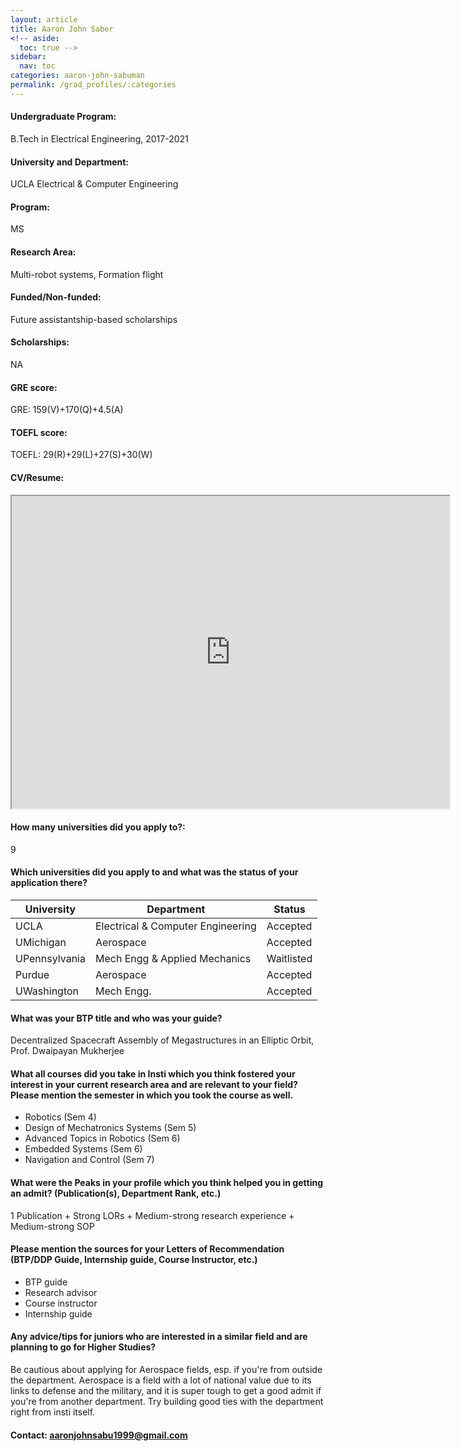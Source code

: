 ```yaml
---
layout: article
title: Aaron John Saber
<!-- aside:
  toc: true -->
sidebar:
  nav: toc
categories: aaron-john-sabuman
permalink: /grad_profiles/:categories
---
```


<!-- # Hi, this is the page for Aaron John Sabu.  -->
<!-- Write Program if different from Btech Aero-->
#### Undergraduate Program:
B.Tech in Electrical Engineering, 2017-2021

#### University and Department: 
UCLA Electrical & Computer Engineering

#### Program:
MS
#### Research Area: 
Multi-robot systems, Formation flight

#### Funded/Non-funded:
Future assistantship-based scholarships
#### Scholarships:
NA
#### GRE score: 
GRE: 159(V)+170(Q)+4.5(A)
#### TOEFL score:
TOEFL: 29(R)+29(L)+27(S)+30(W)
#### CV/Resume:

<iframe src="https://drive.google.com/file/d/1EDr4P67bLEfTF9yOol3JbAISzZQntAYk/preview" width="700" height="500" allow="autoplay"></iframe>

#### How many universities did you apply to?: 
9
#### Which universities did you apply to and what was the status of your application there? 

| University | Department | Status | 
| -----------|------------|--------|
| UCLA       | Electrical & Computer Engineering  | Accepted   |
| UMichigan       | Aerospace  | Accepted   |
|UPennsylvania| Mech Engg & Applied Mechanics| Waitlisted|
|Purdue |Aerospace|Accepted|
|UWashington| Mech Engg.|Accepted|

#### What was your BTP title and who was your guide?
Decentralized Spacecraft Assembly of Megastructures in an Elliptic Orbit, Prof. Dwaipayan Mukherjee

#### What all courses did you take in Insti which you think fostered your interest in your current research area and are relevant to your field? Please mention the semester in which you took the course as well.
* Robotics (Sem 4)
* Design of Mechatronics Systems (Sem 5)
* Advanced Topics in Robotics (Sem 6)
* Embedded Systems (Sem 6)
* Navigation and Control (Sem 7)

#### What were the Peaks in your profile which you think helped you in getting an admit? (Publication(s), Department Rank, etc.)
1 Publication + Strong LORs + Medium-strong research experience + Medium-strong SOP

#### Please mention the sources for your Letters of Recommendation (BTP/DDP Guide, Internship guide, Course Instructor, etc.)
* BTP guide
* Research advisor
* Course instructor
* Internship guide

#### Any advice/tips for juniors who are interested in a similar field and are planning to go for Higher Studies?
Be cautious about applying for Aerospace fields, esp. if you're from outside the department. Aerospace is a field with a lot of national value due to its links to defense and the military, and it is super tough to get a good admit if you're from another department. Try building good ties with the department right from insti itself.

#### Contact: [aaronjohnsabu1999@gmail.com](mailto:aaronjohnsabu1999@gmail.com)
